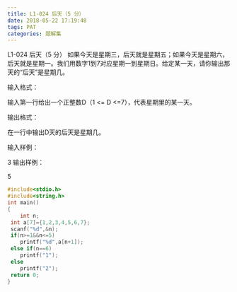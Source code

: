 ```yaml
---
title: L1-024 后天（5 分）
date: 2018-05-22 17:19:48
tags: PAT
categories: 题解集
---
```


L1-024 后天（5 分）
如果今天是星期三，后天就是星期五；如果今天是星期六，后天就是星期一。我们用数字1到7对应星期一到星期日。给定某一天，请你输出那天的“后天”是星期几。

输入格式：

输入第一行给出一个正整数D（1 <= D <=7），代表星期里的某一天。

输出格式：

在一行中输出D天的后天是星期几。

输入样例：

3
输出样例：

5

```cpp
#include<stdio.h>
#include<string.h>
int main()
{
    int n;
 int a[7]={1,2,3,4,5,6,7};
 scanf("%d",&n);
 if(n>=1&&n<=5)
    printf("%d",a[n+1]);
 else if(n==6)
    printf("1");
 else
    printf("2");
 return 0;
}

```